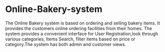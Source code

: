 # Online-Bakery-system
The Online Bakery system is based on ordering and selling bakery items. It 
provides the customers online ordering facilities from their homes. The system 
provides a convenient interface for User Registration,look through various 
categories, Items Search, filter items based on price or category.The system has 
both admin and customer views.
